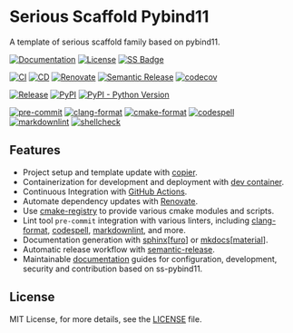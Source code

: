 # Serious Scaffold Pybind11

<!-- SPHINX-START -->

A template of serious scaffold family based on pybind11.

[![Documentation](https://img.shields.io/badge/Documentation-sphinx-blue)](https://serious-scaffold.github.io/ss-pybind11)
[![License](https://img.shields.io/github/license/serious-scaffold/ss-pybind11)](https://github.com/serious-scaffold/ss-pybind11/blob/master/LICENSE)
[![SS Badge](https://img.shields.io/badge/Serious%20Scaffold-pybind11-blue)](https://github.com/serious-scaffold/ss-pybind11)

[![CI](https://github.com/serious-scaffold/ss-pybind11/actions/workflows/ci.yml/badge.svg)](https://github.com/serious-scaffold/ss-pybind11/actions/workflows/ci.yml)
[![CD](https://github.com/serious-scaffold/ss-pybind11/actions/workflows/cd.yml/badge.svg)](https://github.com/serious-scaffold/ss-pybind11/actions/workflows/cd.yml)
[![Renovate](https://github.com/serious-scaffold/ss-pybind11/actions/workflows/renovate.yml/badge.svg)](https://github.com/serious-scaffold/ss-pybind11/actions/workflows/renovate.yml)
[![Semantic Release](https://github.com/serious-scaffold/ss-pybind11/actions/workflows/semantic-release.yml/badge.svg)](https://github.com/serious-scaffold/ss-pybind11/actions/workflows/semantic-release.yml)
[![codecov](https://codecov.io/gh/serious-scaffold/ss-pybind11/branch/master/graph/badge.svg?token=123456789)](https://codecov.io/gh/serious-scaffold/ss-pybind11)

[![Release](https://img.shields.io/github/v/release/serious-scaffold/ss-pybind11)](https://github.com/serious-scaffold/ss-pybind11/releases)
[![PyPI](https://img.shields.io/pypi/v/ss_pybind11)](https://pypi.org/project/ss_pybind11/)
[![PyPI - Python Version](https://img.shields.io/pypi/pyversions/ss_pybind11)](https://pypi.org/project/ss_pybind11/)

[![pre-commit](https://img.shields.io/badge/pre--commit-enabled-brightgreen?logo=pre-commit)](https://github.com/pre-commit/pre-commit)
[![clang-format](https://img.shields.io/badge/clang--format-enabled-blue)](https://github.com/pre-commit/mirrors-clang-format)
[![cmake-format](https://img.shields.io/badge/cmake--format-enabled-blue)](https://github.com/cheshirekow/cmake-format-precommit)
[![codespell](https://img.shields.io/badge/codespell-enabled-blue)](https://github.com/codespell-project/codespell)
[![markdownlint](https://img.shields.io/badge/markdownlint-enabled-blue)](https://github.com/igorshubovych/markdownlint-cli)
[![shellcheck](https://img.shields.io/badge/shellcheck-enabled-blue)](https://github.com/shellcheck-py/shellcheck-py)

## Features

- Project setup and template update with [copier](https://github.com/copier-org/copier/).
- Containerization for development and deployment with [dev container](https://containers.dev/).
- Continuous Integration with [GitHub Actions](https://docs.github.com/actions).
- Automate dependency updates with [Renovate](https://github.com/renovatebot/renovate).
- Use [cmake-registry](https://github.com/msclock/cmake-registry) to provide various cmake modules and scripts.
- Lint tool `pre-commit` integration with various linters, including [clang-format](https://github.com/pre-commit/mirrors-clang-format), [codespell](https://github.com/codespell-project/codespell), [markdownlint](https://github.com/igorshubovych/markdownlint-cli), and more.
- Documentation generation with [sphinx](https://www.sphinx-doc.org/en/master/)[[furo](https://github.com/pradyunsg/furo)] or [mkdocs](https://www.mkdocs.org/)[[material](https://squidfunk.github.io/mkdocs-material/)].
- Automatic release workflow with [semantic-release](https://github.com/semantic-release/semantic-release).
- Maintainable [documentation](https://serious-scaffold.github.io/ss-pybind11/) guides for configuration, development, security and contribution based on ss-pybind11.

## License

MIT License, for more details, see the [LICENSE](https://github.com/serious-scaffold/ss-pybind11/blob/master/LICENSE) file.
